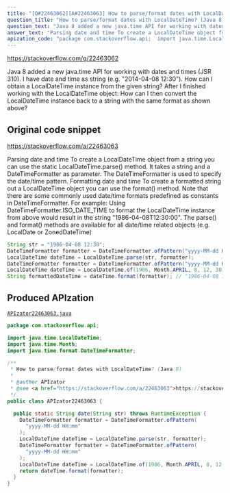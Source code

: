 ```yaml
---
title: "[Q#22463062][A#22463063] How to parse/format dates with LocalDateTime? (Java 8)"
question_title: "How to parse/format dates with LocalDateTime? (Java 8)"
question_text: "Java 8 added a new java.time API for working with dates and times (JSR 310). I have date and time as string (e.g. \"2014-04-08 12:30\"). How can I obtain a LocalDateTime instance from the given string? After I finished working with the LocalDateTime object: How can I then convert the LocalDateTime instance back to a string with the same format as shown above?"
answer_text: "Parsing date and time To create a LocalDateTime object from a string you can use the static LocalDateTime.parse() method. It takes a string and a DateTimeFormatter as parameter. The DateTimeFormatter is used to specify the date/time pattern. Formatting date and time To create a formatted string out a LocalDateTime object you can use the format() method. Note that there are some commonly used date/time formats predefined as constants in DateTimeFormatter. For example: Using DateTimeFormatter.ISO_DATE_TIME to format the LocalDateTime instance from above would result in the string \"1986-04-08T12:30:00\". The parse() and format() methods are available for all date/time related objects (e.g. LocalDate or ZonedDateTime)"
apization_code: "package com.stackoverflow.api;  import java.time.LocalDateTime; import java.time.Month; import java.time.format.DateTimeFormatter;  /**  * How to parse/format dates with LocalDateTime? (Java 8)  *  * @author APIzator  * @see <a href=\"https://stackoverflow.com/a/22463063\">https://stackoverflow.com/a/22463063</a>  */ public class APIzator22463063 {    public static String date(String str) throws RuntimeException {     DateTimeFormatter formatter = DateTimeFormatter.ofPattern(       \"yyyy-MM-dd HH:mm\"     );     LocalDateTime dateTime = LocalDateTime.parse(str, formatter);     DateTimeFormatter formatter = DateTimeFormatter.ofPattern(       \"yyyy-MM-dd HH:mm\"     );     LocalDateTime dateTime = LocalDateTime.of(1986, Month.APRIL, 8, 12, 30);     return dateTime.format(formatter);   } }"
---
```


https://stackoverflow.com/q/22463062

Java 8 added a new java.time API for working with dates and times (JSR 310).
I have date and time as string (e.g. &quot;2014-04-08 12:30&quot;). How can I obtain a LocalDateTime instance from the given string?
After I finished working with the LocalDateTime object: How can I then convert the LocalDateTime instance back to a string with the same format as shown above?



## Original code snippet

https://stackoverflow.com/a/22463063

Parsing date and time
To create a LocalDateTime object from a string you can use the static LocalDateTime.parse() method. It takes a string and a DateTimeFormatter as parameter. The DateTimeFormatter is used to specify the date/time pattern.
Formatting date and time
To create a formatted string out a LocalDateTime object you can use the format() method.
Note that there are some commonly used date/time formats predefined as constants in DateTimeFormatter. For example: Using DateTimeFormatter.ISO_DATE_TIME to format the LocalDateTime instance from above would result in the string &quot;1986-04-08T12:30:00&quot;.
The parse() and format() methods are available for all date/time related objects (e.g. LocalDate or ZonedDateTime)

```java
String str = "1986-04-08 12:30";
DateTimeFormatter formatter = DateTimeFormatter.ofPattern("yyyy-MM-dd HH:mm");
LocalDateTime dateTime = LocalDateTime.parse(str, formatter);
DateTimeFormatter formatter = DateTimeFormatter.ofPattern("yyyy-MM-dd HH:mm");
LocalDateTime dateTime = LocalDateTime.of(1986, Month.APRIL, 8, 12, 30);
String formattedDateTime = dateTime.format(formatter); // "1986-04-08 12:30"
```

## Produced APIzation

[`APIzator22463063.java`](https://github.com/pasqualesalza/apization-temp-data/raw/master/apizations/java/APIzator22463063.java)

```java
package com.stackoverflow.api;

import java.time.LocalDateTime;
import java.time.Month;
import java.time.format.DateTimeFormatter;

/**
 * How to parse/format dates with LocalDateTime? (Java 8)
 *
 * @author APIzator
 * @see <a href="https://stackoverflow.com/a/22463063">https://stackoverflow.com/a/22463063</a>
 */
public class APIzator22463063 {

  public static String date(String str) throws RuntimeException {
    DateTimeFormatter formatter = DateTimeFormatter.ofPattern(
      "yyyy-MM-dd HH:mm"
    );
    LocalDateTime dateTime = LocalDateTime.parse(str, formatter);
    DateTimeFormatter formatter = DateTimeFormatter.ofPattern(
      "yyyy-MM-dd HH:mm"
    );
    LocalDateTime dateTime = LocalDateTime.of(1986, Month.APRIL, 8, 12, 30);
    return dateTime.format(formatter);
  }
}

```